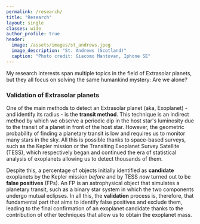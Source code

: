 ```yaml
---
permalink: /research/
title: "Research"
layout: single
classes: wide
author_profile: true
header:
  image: /assets/images/st_andrews.jpeg
  image_description: "St. Andrews (Scotland)"
  caption: "Photo credit: Giacomo Mantovan, Iphone SE"
---
```

<p>My research interests span multiple topics in the field of Extrasolar planets, but they all focus on solving the same humankind mystery: Are we alone? </p><p><h3>Validation of Extrasolar planets</h3>One of the main methods to detect an Extrasolar planet (aka, Exoplanet) - and identify its radius - is the <strong>transit method</strong>. This technique is an indirect method by which we observe a periodic dip in the host star's luminosity due to the transit of a planet in front of the host star. However, the geometric probability of finding a planetary transit is low and requires us to monitor many stars in the sky. All this is possible thanks to space-based surveys, such as the Kepler mission or the Transiting Exoplanet Survey Satellite (TESS), which respectively began and continued the era of statistical analysis of exoplanets allowing us to detect thousands of them. </p><p>Despite this, a percentage of objects initially identified as <strong>candidate</strong> exoplanets by the Kepler mission <i>before</i> and by TESS <i>now</i> turned out to be <strong>false positives</strong> (FPs). An FP is an astrophysical object that simulates a planetary transit, such as a binary star system in which the two components undergo mutual eclipses. In all this, the <strong>validation</strong> process is, therefore, that fundamental part that aims to identify false positives and exclude them, leading to the final confirmation of an exoplanet candidate thanks to the contribution of other techniques that allow us to obtain the exoplanet mass.  </p>